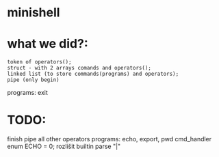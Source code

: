 # minishell

# what we did?:

    token of operators();
    struct - with 2 arrays comands and operators();
    linked list (to store commands(programs) and operators);
    pipe (only begin)
    
  programs:
    exit

# TODO:

  finish pipe
  all other operators
  programs: echo, export, pwd
  cmd_handler enum ECHO = 0;
  rozlišit builtin
  parse "|"
